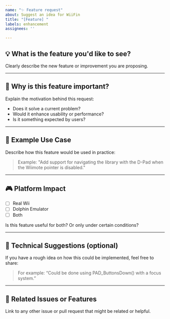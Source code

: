 ```yaml
---
name: "✨ Feature request"
about: Suggest an idea for WiiFin
title: "[Feature] "
labels: enhancement
assignees: ''

---
```


## 💡 What is the feature you'd like to see?

Clearly describe the new feature or improvement you are proposing.

---

## 🤔 Why is this feature important?

Explain the motivation behind this request:
- Does it solve a current problem?
- Would it enhance usability or performance?
- Is it something expected by users?

---

## 🧠 Example Use Case

Describe how this feature would be used in practice:
> Example: "Add support for navigating the library with the D-Pad when the Wiimote pointer is disabled."

---

## 🎮 Platform Impact

- ☐ Real Wii
- ☐ Dolphin Emulator
- ☐ Both

Is this feature useful for both? Or only under certain conditions?

---

## 🔧 Technical Suggestions (optional)

If you have a rough idea on how this could be implemented, feel free to share:
> For example: “Could be done using PAD_ButtonsDown() with a focus system.”

---

## 🧩 Related Issues or Features

Link to any other issue or pull request that might be related or helpful.
